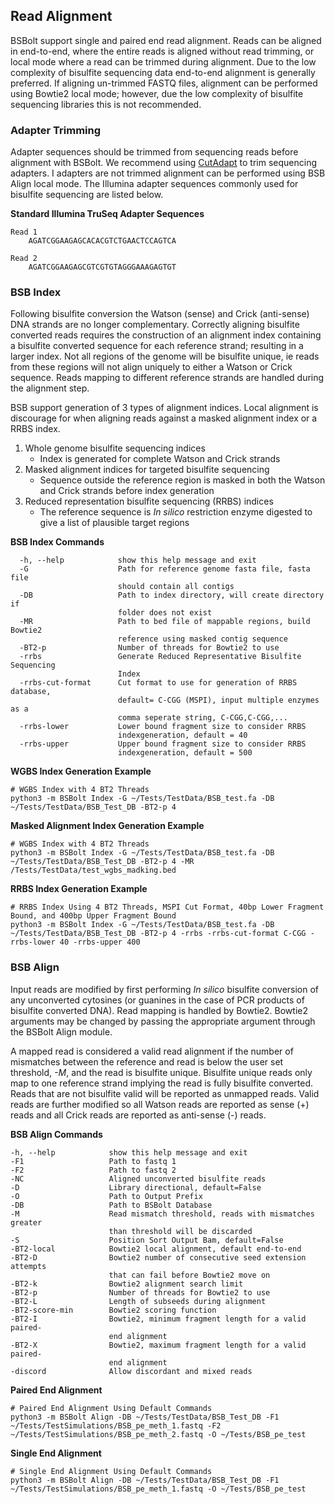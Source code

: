 ## Read Alignment
BSBolt support single and paired end read alignment. Reads can be aligned in end-to-end, where the entire reads is 
aligned without read trimming, or local mode where a read can be trimmed during alignment. Due to the low complexity of 
bisulfite sequencing data end-to-end alignment is generally preferred. If aligning un-trimmed FASTQ files,
alignment can be performed using Bowtie2 local mode; however, due the low complexity of bisulfite
sequencing libraries this is not recommended.  


### Adapter Trimming 

Adapter sequences should be trimmed from sequencing reads before alignment with BSBolt. We recommend using 
[CutAdapt](https://cutadapt.readthedocs.io/en/stable/) to trim sequencing adapters. I adapters are not trimmed alignment 
can be performed using BSB Align local mode. The Illumina adapter sequences commonly 
used for bisulfite sequencing are listed below. 

**Standard Illumina TruSeq Adapter Sequences**

```test
Read 1
    AGATCGGAAGAGCACACGTCTGAACTCCAGTCA

Read 2
    AGATCGGAAGAGCGTCGTGTAGGGAAAGAGTGT
```

### BSB Index
Following bisulfite conversion the Watson (sense) and  Crick (anti-sense) DNA strands are no longer complementary. 
Correctly aligning bisulfite converted reads requires the construction of an alignment index containing a bisulfite 
converted sequence for each reference strand; resulting in a larger index. Not all regions of the genome will be 
bisulfite unique, ie reads from these regions will not align uniquely to either a Watson or Crick sequence. 
Reads mapping to different reference strands are handled during the alignment step.  

BSB support generation of 3 types of alignment indices. Local alignment is discourage for when aligning reads against 
a masked alignment index or a RRBS index. 

1. Whole genome bisulfite sequencing indices 
    - Index is generated for complete Watson and Crick strands
2. Masked alignment indices for targeted bisulfite sequencing 
    - Sequence outside the reference region is masked in both the Watson and Crick strands before index generation
3. Reduced representation bisulfite sequencing (RRBS) indices
    - The reference sequence is *In silico* restriction enzyme digested to give a list of plausible target regions

**BSB Index Commands**
```shell
  -h, --help            show this help message and exit
  -G                    Path for reference genome fasta file, fasta file
                        should contain all contigs
  -DB                   Path to index directory, will create directory if
                        folder does not exist
  -MR                   Path to bed file of mappable regions, build Bowtie2
                        reference using masked contig sequence
  -BT2-p                Number of threads for Bowtie2 to use
  -rrbs                 Generate Reduced Representative Bisulfite Sequencing
                        Index
  -rrbs-cut-format      Cut format to use for generation of RRBS database,
                        default= C-CGG (MSPI), input multiple enzymes as a
                        comma seperate string, C-CGG,C-CGG,...
  -rrbs-lower           Lower bound fragment size to consider RRBS
                        indexgeneration, default = 40
  -rrbs-upper           Upper bound fragment size to consider RRBS
                        indexgeneration, default = 500
```
**WGBS Index Generation Example**
```shell
# WGBS Index with 4 BT2 Threads
python3 -m BSBolt Index -G ~/Tests/TestData/BSB_test.fa -DB ~/Tests/TestData/BSB_Test_DB -BT2-p 4
```

**Masked Alignment Index Generation Example**
```shell
# WGBS Index with 4 BT2 Threads
python3 -m BSBolt Index -G ~/Tests/TestData/BSB_test.fa -DB ~/Tests/TestData/BSB_Test_DB -BT2-p 4 -MR /Tests/TestData/test_wgbs_madking.bed
```

**RRBS Index Generation Example**
```shell
# RRBS Index Using 4 BT2 Threads, MSPI Cut Format, 40bp Lower Fragment Bound, and 400bp Upper Fragment Bound
python3 -m BSBolt Index -G ~/Tests/TestData/BSB_test.fa -DB ~/Tests/TestData/BSB_Test_DB -BT2-p 4 -rrbs -rrbs-cut-format C-CGG -rrbs-lower 40 -rrbs-upper 400
```

### BSB Align
Input reads are modified by first performing *In silico* bisulfite conversion of any unconverted cytosines (or guanines in the case of PCR products of bisulfite converted DNA).
Read mapping is handled by Bowtie2. Bowtie2 arguments may be changed by passing the appropriate argument through the BSBolt Align module. 

A mapped read is considered a valid read alignment if the number of mismatches between the reference and read is below the user set threshold, *-M*, and the 
read is bisulfite unique. Bisulfite unique reads only map to one reference strand implying the read is fully bisulfite converted. Reads that are not bisulfite valid will be reported 
as unmapped reads. Valid reads are further modified so all Watson reads are reported as sense (+) reads and all Crick reads are reported as anti-sense (-) reads.  


**BSB Align Commands**
```shell
-h, --help            show this help message and exit
-F1                   Path to fastq 1
-F2                   Path to fastq 2
-NC                   Aligned unconverted bisulfite reads
-D                    Library directional, default=False
-O                    Path to Output Prefix
-DB                   Path to BSBolt Database
-M                    Read mismatch threshold, reads with mismatches greater
                      than threshold will be discarded
-S                    Position Sort Output Bam, default=False
-BT2-local            Bowtie2 local alignment, default end-to-end
-BT2-D                Bowtie2 number of consecutive seed extension attempts
                      that can fail before Bowtie2 move on
-BT2-k                Bowtie2 alignment search limit
-BT2-p                Number of threads for Bowtie2 to use
-BT2-L                Length of subseeds during alignment
-BT2-score-min        Bowtie2 scoring function
-BT2-I                Bowtie2, minimum fragment length for a valid paired-
                      end alignment
-BT2-X                Bowtie2, maximum fragment length for a valid paired-
                      end alignment
-discord              Allow discordant and mixed reads
```
**Paired End Alignment**
```shell
# Paired End Alignment Using Default Commands
python3 -m BSBolt Align -DB ~/Tests/TestData/BSB_Test_DB -F1 ~/Tests/TestSimulations/BSB_pe_meth_1.fastq -F2 ~/Tests/TestSimulations/BSB_pe_meth_2.fastq -O ~/Tests/BSB_pe_test 
```

**Single End Alignment**
```shell
# Single End Alignment Using Default Commands
python3 -m BSBolt Align -DB ~/Tests/TestData/BSB_Test_DB -F1 ~/Tests/TestSimulations/BSB_pe_meth_1.fastq -O ~/Tests/BSB_pe_test 
```